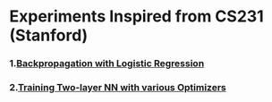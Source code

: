 # Experiments Inspired from CS231 (Stanford)

### 1.[Backpropagation with Logistic Regression](./backprop/logistic_regression.ipynb)
### 2.[Training Two-layer NN with various Optimizers](./optimizers/README.md)
